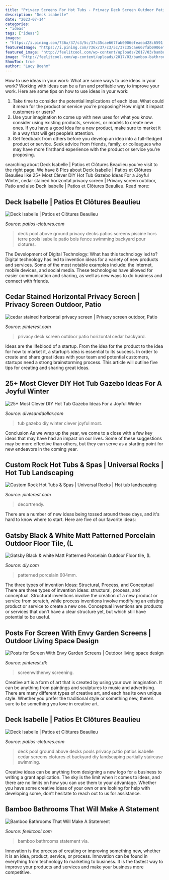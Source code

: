 ```yaml
---
title: "Privacy Screens For Hot Tubs - Privacy Deck Screen Outdoor Patio Horizontal Cedar Backyard"
description: "Deck isabelle"
date: "2023-07-14"
categories:
- "ideas"
tags: ["ideas"]
images:
- "https://i.pinimg.com/736x/37/c3/5c/37c35cae667fab0906efeaead28c6591.jpg"
featuredImage: "https://i.pinimg.com/736x/37/c3/5c/37c35cae667fab0906efeaead28c6591.jpg"
featured_image: "http://feelitcool.com/wp-content/uploads/2017/03/bamboo-bathrooms9.jpg"
image: "http://feelitcool.com/wp-content/uploads/2017/03/bamboo-bathrooms9.jpg"
ShowToc: true
author: "Lacy Boehm"
---
```



How to use ideas in your work: What are some ways to use ideas in your work?
Working with ideas can be a fun and profitable way to improve your work. Here are some tips on how to use ideas in your work: 
1. Take time to consider the potential implications of each idea. What could it mean for the product or service you’re proposing? How might it impact customers or users? 
2. Use your imagination to come up with new uses for what you know. consider using existing products, services, or models to create new ones. If you have a good idea for a new product, make sure to market it in a way that will get people’s attention. 
3. Get feedback from others before you develop an idea into a full-fledged product or service. Seek advice from friends, family, or colleagues who may have more firsthand experience with the product or service you’re proposing.

	

		
searching about Deck Isabelle | Patios et Clôtures Beaulieu you've visit to the right page. We have 8 Pics about Deck Isabelle | Patios et Clôtures Beaulieu like 25+ Most Clever DIY Hot Tub Gazebo Ideas For a Joyful Winter, cedar stained horizontal privacy screen | Privacy screen outdoor, Patio and also Deck Isabelle | Patios et Clôtures Beaulieu. Read more:
		
    
## Deck Isabelle | Patios Et Clôtures Beaulieu

<img loading=lazy src="https://www.patios-clotures.com/wp-content/uploads/2014/03/1-IMG_5167-980x600.jpg" onerror="this.onerror=null;this.src='https://tse2.mm.bing.net/th?id=OIP.WWLe_MzGPc0Tkn9nA1sfQwHaEi&amp;pid=15.1';" alt="Deck Isabelle | Patios et Clôtures Beaulieu">

_Source: patios-clotures.com_

>deck pool above ground privacy decks patios screens piscine hors terre pools isabelle patio bois fence swimming backyard pour clotures. 

	

The Development of Digital Technology: What has this technology led to?
Digital technology has led to invention ideas for a variety of new products and services. Some of the most notable examples include: the internet, mobile devices, and social media. These technologies have allowed for easier communication and sharing, as well as new ways to do business and connect with friends.

    
## Cedar Stained Horizontal Privacy Screen | Privacy Screen Outdoor, Patio

<img loading=lazy src="https://i.pinimg.com/736x/1c/6c/a0/1c6ca002fc9d2327fdae1ae7647e51b0--privacy-screen-deck-backyard-privacy.jpg" onerror="this.onerror=null;this.src='https://tse1.mm.bing.net/th?id=OIP.G3U4D27oIjmdjt-Uusb3zQHaJ7&amp;pid=15.1';" alt="cedar stained horizontal privacy screen | Privacy screen outdoor, Patio">

_Source: pinterest.com_

>privacy deck screen outdoor patio horizontal cedar backyard. 

	

Ideas are the lifeblood of a startup. From the idea for the product to the idea for how to market it, a startup’s idea is essential to its success. In order to create and share great ideas with your team and potential customers, startups need a strong brainstorming process. This article will outline five tips for creating and sharing great ideas.

    
## 25+ Most Clever DIY Hot Tub Gazebo Ideas For A Joyful Winter

<img loading=lazy src="https://www.divesanddollar.com/wp-content/uploads/2018/10/hot-tub-gazebo-16.jpg" onerror="this.onerror=null;this.src='https://tse3.mm.bing.net/th?id=OIP.MOkKfyI8zli_582ij25XwwHaFh&amp;pid=15.1';" alt="25+ Most Clever DIY Hot Tub Gazebo Ideas For a Joyful Winter">

_Source: divesanddollar.com_

>tub gazebo diy winter clever joyful most. 

	

Conclusion
As we wrap up the year, we come to a close with a few key ideas that may have had an impact on our lives. Some of these suggestions may be more effective than others, but they can serve as a starting point for new endeavors in the coming year.

    
## Custom Rock Hot Tubs &amp; Spas | Universal Rocks | Hot Tub Landscaping

<img loading=lazy src="https://i.pinimg.com/736x/d4/6b/1c/d46b1c46d0bd747fe71393caf5cd873b.jpg" onerror="this.onerror=null;this.src='https://tse4.mm.bing.net/th?id=OIP.XaZXSWrWHQzisVy0VsM_KAHaJ3&amp;pid=15.1';" alt="Custom Rock Hot Tubs &amp; Spas | Universal Rocks | Hot tub landscaping">

_Source: pinterest.com_

>decortrendy. 

	

There are a number of new ideas being tossed around these days, and it's hard to know where to start. Here are five of our favorite ideas: 

    
## Gatsby Black &amp; White Matt Patterned Porcelain Outdoor Floor Tile, (L

<img loading=lazy src="https://media.diy.com/is/image/Kingfisher/gatsby-black-white-matt-patterned-porcelain-outdoor-floor-tile-l-604mm-w-604mm~8011634589092_02i?$MOB_PREV$&amp;$width=768&amp;$height=768" onerror="this.onerror=null;this.src='https://tse2.mm.bing.net/th?id=OIP.gVnhUlK9OInKn9KGNEUWLgHaHa&amp;pid=15.1';" alt="Gatsby Black &amp; white Matt Patterned Porcelain Outdoor Floor tile, (L">

_Source: diy.com_

>patterned porcelain 604mm. 

	

The three types of invention Ideas: Structural, Process, and Conceptual
There are three types of invention ideas: structural, process, and conceptual. Structural inventions involve the creation of a new product or service from scratch, while process inventions involve modifying an existing product or service to create a new one. Conceptual inventions are products or services that don't have a clear structure yet, but which still have potential to be useful.

    
## Posts For Screen With Envy Garden Screens | Outdoor Living Space Design

<img loading=lazy src="https://i.pinimg.com/736x/37/c3/5c/37c35cae667fab0906efeaead28c6591.jpg" onerror="this.onerror=null;this.src='https://tse2.mm.bing.net/th?id=OIP.9jwofNPmMukZQSEojC02EQHaFj&amp;pid=15.1';" alt="Posts for Screen With Envy Garden Screens | Outdoor living space design">

_Source: pinterest.dk_

>screenwithenvy screening. 

	

Creative art is a form of art that is created by using your own imagination. It can be anything from paintings and sculptures to music and advertising. There are many different types of creative art, and each has its own unique style. Whether you prefer the traditional style or something new, there’s sure to be something you love in creative art.

    
## Deck Isabelle | Patios Et Clôtures Beaulieu

<img loading=lazy src="https://www.patios-clotures.com/wp-content/uploads/2014/03/IMG_5152.jpg" onerror="this.onerror=null;this.src='https://tse1.mm.bing.net/th?id=OIP.MnobiwBELzjJg1xZ_6CYjgHaEi&amp;pid=15.1';" alt="Deck Isabelle | Patios et Clôtures Beaulieu">

_Source: patios-clotures.com_

>deck pool ground above decks pools privacy patio patios isabelle cedar screens clotures et backyard diy landscaping partially staircase swimming. 

	

Creative ideas can be anything from designing a new logo for a business to writing a grant application. The sky is the limit when it comes to ideas, and there are no limits on how you can use them to your advantage. Whether you have some creative ideas of your own or are looking for help with developing some, don’t hesitate to reach out to us for assistance.

    
## Bamboo Bathrooms That Will Make A Statement

<img loading=lazy src="http://feelitcool.com/wp-content/uploads/2017/03/bamboo-bathrooms9.jpg" onerror="this.onerror=null;this.src='https://tse2.mm.bing.net/th?id=OIP.nXfP8gD3_TCGW0k3F8lruwDYEg&amp;pid=15.1';" alt="Bamboo Bathrooms That Will Make A Statement">

_Source: feelitcool.com_

>bamboo bathrooms statement via. 

	

Innovation is the process of creating or improving something new, whether it is an idea, product, service, or process. Innovation can be found in everything from technology to marketing to business. It is the fastest way to improve your products and services and make your business more competitive.

